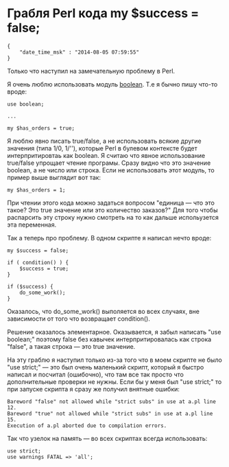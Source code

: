 # Грабля Perl кода my $success = false;

```
{
    "date_time_msk" : "2014-08-05 07:59:55"
}
```

Только что наступил на замечательную проблему в Perl.

Я очень люблю использовать модуль [boolean][boolean]. Т.е я бычно
пишу что-то вроде:

    use boolean;

    ...

    my $has_orders = true;

Я люблю явно писать true/false, а не использовать всякие другие значения
(типа 1/0, 1/''), которые Perl в булевом контексте будет интерпритировтаь как
boolean. Я считаю что явное использование true/false упрощает чтение програмы.
Сразу видно что это значение boolean, а не число или строка. Если не
использовать этот модуль, то пример выше выглядит вот так:

    my $has_orders = 1;

При чтении этого кода можно задаться вопросом "единица — что это такое? Это
true значение или это количество заказов?" Для того чтобы распарсить эту
строку нужно смотреть на то как дальше испольузется эта переменная.

Так а теперь про проблему. В одном скрипте я написал нечто вроде:

    my $success = false;

    if ( condition() ) {
        $success = true;
    }

    if ($success) {
        do_some_work();
    }

Оказалось, что do_some_work() выполяется во всех случаях, вне зависимости от
того что возвращает condition().

Решение оказалось элементарное. Оказывается, я забыл написать "use boolean;"
поэтому false без кавычек интерпритировалась как строка "false", а такая
строка — это true значение.

На эту граблю я наступил только из-за того что в моем скрипте не было
"use strict;" — это был очень маленький скрипт, который я быстро написал и
посчитал (ошибочно), что там все так просто что дополнительные проверки не
нужны. Если бы у меня был "use strict;" то при запуске скрипта я сразу же
получил внятные ошибки:

    Bareword "false" not allowed while "strict subs" in use at a.pl line 12.
    Bareword "true" not allowed while "strict subs" in use at a.pl line 15.
    Execution of a.pl aborted due to compilation errors.

Так что узелок на память — во всех скриптах всегда использовать:

    use strict;
    use warnings FATAL => 'all';

 [boolean]: https://metacpan.org/pod/distribution/boolean/lib/boolean.pod
